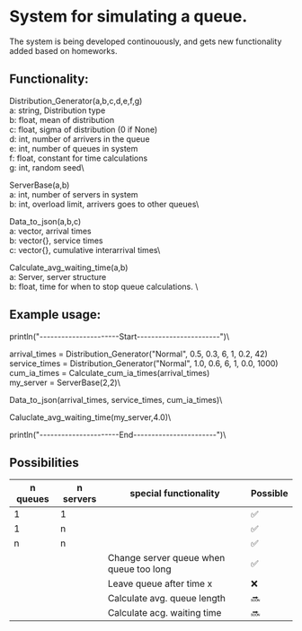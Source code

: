 # System for simulating a queue. 
The system is being developed continouously, and gets new functionality added based on homeworks.

## Functionality:
Distribution_Generator(a,b,c,d,e,f,g)\
a: string, Distribution type\
b: float, mean of distribution\
c: float, sigma of distribution (0 if None)\
d: int, number of arrivers in the queue\
e: int, number of queues in system\
f: float, constant for time calculations\
g: int, random seed\

ServerBase(a,b)\
a: int, number of servers in system\
b: int, overload limit, arrivers goes to other queues\

Data_to_json(a,b,c)\
a: vector, arrival times\
b: vector{}, service times\
c: vector{}, cumulative interarrival times\

Calculate_avg_waiting_time(a,b)\
a: Server, server structure\
b: float, time for when to stop queue calculations. \


## Example usage:
println("----------------------Start-----------------------")\

arrival_times = Distribution_Generator("Normal", 0.5, 0.3, 6, 1, 0.2, 42)\
service_times = Distribution_Generator("Normal", 1.0, 0.6, 6, 1, 0.0, 1000)\
cum_ia_times = Calculate_cum_ia_times(arrival_times)\
my_server = ServerBase(2,2)\

Data_to_json(arrival_times, service_times, cum_ia_times)\

Caluclate_avg_waiting_time(my_server,4.0)\

println("----------------------End-----------------------")\

## Possibilities
| n queues | n servers | special functionality | Possible   |
|----------|-----------|---------------------- |------------|
| 1        | 1         |                                         | ✅         |
| 1        | n         |                                         | ✅         |
| n        | n         |                                         | ✅         |
|         |           |  Change server queue when queue too long | ✅        |
|         |           |  Leave queue after time x                | ❌         |
|         |           |  Calculate avg. queue length             |      🔜     |
|         |           |  Calculate acg. waiting time             |       🔜      |


